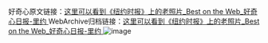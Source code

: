 好奇心原文链接：[这里可以看到《纽约时报》上的老照片_Best on the Web_好奇心日报-里约 ](https://www.qdaily.com/articles/8692.html)
WebArchive归档链接：[这里可以看到《纽约时报》上的老照片_Best on the Web_好奇心日报-里约 ](http://web.archive.org/web/20190623153310/https://www.qdaily.com/articles/8692.html)
![image](http://ww3.sinaimg.cn/large/007d5XDply1g3vdn7n8bwj30u02pwh9q)